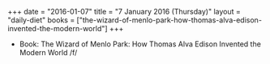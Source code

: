 +++
date = "2016-01-07"
title = "7 January 2016 (Thursday)"
layout = "daily-diet"
books = ["the-wizard-of-menlo-park-how-thomas-alva-edison-invented-the-modern-world"]
+++


* Book: The Wizard of Menlo Park: How Thomas Alva Edison Invented the Modern World /f/